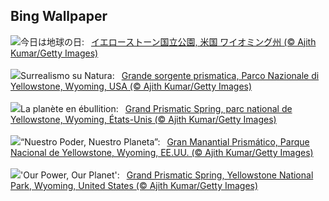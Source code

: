 ## Bing Wallpaper
![](https://www.bing.com/th?id=OHR.YellowstoneSpring_JA-JP1684502274_UHD.jpg&w=1000)今日は地球の日:&nbsp;&ensp;[イエローストーン国立公園, 米国 ワイオミング州 (© Ajith Kumar/Getty Images)](https://www.bing.com/th?id=OHR.YellowstoneSpring_JA-JP1684502274_UHD.jpg)
<br><br/>
![](https://www.bing.com/th?id=OHR.YellowstoneSpring_IT-IT1564316273_UHD.jpg&w=1000)Surrealismo su Natura:&nbsp;&ensp;[Grande sorgente prismatica, Parco Nazionale di Yellowstone, Wyoming, USA (© Ajith Kumar/Getty Images)](https://www.bing.com/th?id=OHR.YellowstoneSpring_IT-IT1564316273_UHD.jpg)
<br><br/>
![](https://www.bing.com/th?id=OHR.YellowstoneSpring_FR-FR1648362010_UHD.jpg&w=1000)La planète en ébullition:&nbsp;&ensp;[Grand Prismatic Spring, parc national de Yellowstone, Wyoming, États-Unis (© Ajith Kumar/Getty Images)](https://www.bing.com/th?id=OHR.YellowstoneSpring_FR-FR1648362010_UHD.jpg)
<br><br/>
![](https://www.bing.com/th?id=OHR.YellowstoneSpring_ES-ES3218461666_UHD.jpg&w=1000)“Nuestro Poder, Nuestro Planeta”:&nbsp;&ensp;[Gran Manantial Prismático, Parque Nacional de Yellowstone, Wyoming, EE.UU. (© Ajith Kumar/Getty Images)](https://www.bing.com/th?id=OHR.YellowstoneSpring_ES-ES3218461666_UHD.jpg)
<br><br/>
![](https://www.bing.com/th?id=OHR.YellowstoneSpring_EN-GB6278717583_UHD.jpg&w=1000)'Our Power, Our Planet':&nbsp;&ensp;[Grand Prismatic Spring, Yellowstone National Park, Wyoming, United States (© Ajith Kumar/Getty Images)](https://www.bing.com/th?id=OHR.YellowstoneSpring_EN-GB6278717583_UHD.jpg)
<br><br/>
